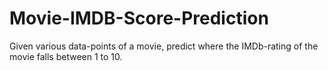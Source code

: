 # Movie-IMDB-Score-Prediction

Given various data-points of a movie, predict where the IMDb-rating of the movie falls between 1 to 10.
